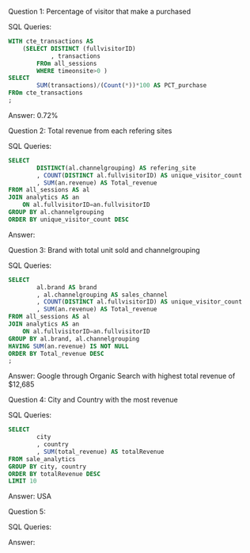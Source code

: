 Question 1: Percentage of visitor that make a purchased

SQL Queries:

```SQL
WITH cte_transactions AS
	(SELECT DISTINCT (fullvisitorID)
			, transactions
		FROm all_sessions
		WHERE timeonsite>0 )
SELECT 
		SUM(transactions)/(Count(*))*100 AS PCT_purchase
FROm cte_transactions
;
```
Answer: 0.72%



Question 2: Total revenue from each refering sites 

SQL Queries:

```SQL
SELECT 
		DISTINCT(al.channelgrouping) AS refering_site
		, COUNT(DISTINCT al.fullvisitorID) AS unique_visitor_count
		, SUM(an.revenue) AS Total_revenue
FROM all_sessions AS al
JOIN analytics AS an
    ON al.fullvisitorID=an.fullvisitorID
GROUP BY al.channelgrouping
ORDER BY unique_visitor_count DESC
``` 
Answer:
<src img= Imagedirectory/Sd2.png>



Question 3: Brand with total unit sold and channelgrouping

SQL Queries:
```SQL
SELECT 
		al.brand AS brand
		, al.channelgrouping AS sales_channel
		, COUNT(DISTINCT al.fullvisitorID) AS unique_visitor_count
		, SUM(an.revenue) AS Total_revenue
FROM all_sessions AS al
JOIN analytics AS an
    ON al.fullvisitorID=an.fullvisitorID
GROUP BY al.brand, al.channelgrouping
HAVING SUM(an.revenue) IS NOT NULL
ORDER BY Total_revenue DESC
;
```

Answer: Google through Organic Search with highest total revenue of $12,685



Question 4: City and Country with the most revenue

SQL Queries:

```SQL
SELECT  
		city
		, country
		, SUM(total_revenue) AS totalRevenue
FROM sale_analytics
GROUP BY city, country
ORDER BY totalRevenue DESC
LIMIT 10
```

Answer: USA



Question 5: 

SQL Queries:

Answer:
